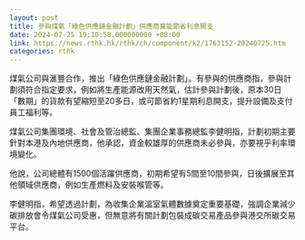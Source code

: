 ```yaml
---
layout: post
title: 參與煤氣「綠色供應鏈金融計劃」供應商冀能節省利息開支
date: 2024-07-25 19:10:58.000000000 +08:00
link: https://news.rthk.hk/rthk/ch/component/k2/1763152-20240725.htm
categories: rthk
---
```


煤氣公司與滙豐合作，推出「綠色供應鏈金融計劃」。有參與的供應商指，參與計劃須符合指定要求，例如將生產能源改用天然氣，估計參與計劃後，原本30日「數期」的貨款有望縮短至20多日，或可節省約1星期利息開支，提升設備及支付員工福利等。

煤氣公司集團環境、社會及管治總監、集團企業事務總監李健明指，計劃初期主要針對本港及內地供應商，他承認，資金較雄厚的供應商未必參與，亦要視乎利率環境變化。

他說，公司總體有1500個活躍供應商，初期希望有5間至10間參與，日後擴展至其他領域供應商，例如生產燃料及安裝喉管等。

李健明指，希望透過計劃，為收集企業溫室氣體數據奠定重要基礎，強調企業減少碳排放會令煤氣公司受惠，但無意將有關計劃包裝成碳交易產品參與港交所碳交易平台。
